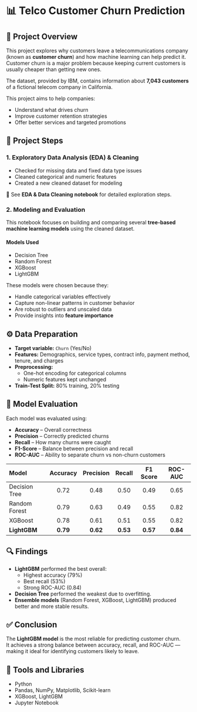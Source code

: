 # 📊 Telco Customer Churn Prediction

## 📖 Project Overview

This project explores why customers leave a telecommunications company (known as **customer churn**) and how machine learning can help predict it.  
Customer churn is a major problem because keeping current customers is usually cheaper than getting new ones.

The dataset, provided by IBM, contains information about **7,043 customers** of a fictional telecom company in California.  

This project aims to help companies:

- Understand what drives churn  
- Improve customer retention strategies  
- Offer better services and targeted promotions  


## 🧩 Project Steps

### 1. Exploratory Data Analysis (EDA) & Cleaning
- Checked for missing data and fixed data type issues  
- Cleaned categorical and numeric features  
- Created a new cleaned dataset for modeling  

📁 See **EDA & Data Cleaning notebook** for detailed exploration steps.



### 2. Modeling and Evaluation
This notebook focuses on building and comparing several **tree-based machine learning models** using the cleaned dataset.

#### Models Used
- Decision Tree  
- Random Forest  
- XGBoost  
- LightGBM  

These models were chosen because they:
- Handle categorical variables effectively  
- Capture non-linear patterns in customer behavior  
- Are robust to outliers and unscaled data  
- Provide insights into **feature importance**


## ⚙️ Data Preparation
- **Target variable:** `Churn` (Yes/No)  
- **Features:** Demographics, service types, contract info, payment method, tenure, and charges  
- **Preprocessing:**  
  - One-hot encoding for categorical columns  
  - Numeric features kept unchanged  
- **Train-Test Split:** 80% training, 20% testing  


## 🧠 Model Evaluation

Each model was evaluated using:
- **Accuracy** – Overall correctness  
- **Precision** – Correctly predicted churns  
- **Recall** – How many churns were caught  
- **F1-Score** – Balance between precision and recall  
- **ROC-AUC** – Ability to separate churn vs non-churn customers  

| Model | Accuracy | Precision | Recall | F1 Score | ROC-AUC |
|:--|:--:|:--:|:--:|:--:|:--:|
| Decision Tree | 0.72 | 0.48 | 0.50 | 0.49 | 0.65 |
| Random Forest | 0.79 | 0.63 | 0.49 | 0.55 | 0.82 |
| XGBoost | 0.78 | 0.61 | 0.51 | 0.55 | 0.82 |
| **LightGBM** | **0.79** | **0.62** | **0.53** | **0.57** | **0.84** |


## 🔍 Findings
- **LightGBM** performed the best overall:
  - Highest accuracy (79%)
  - Best recall (53%)
  - Strong ROC-AUC (0.84)
- **Decision Tree** performed the weakest due to overfitting.
- **Ensemble models** (Random Forest, XGBoost, LightGBM) produced better and more stable results.


## ✅ Conclusion
The **LightGBM model** is the most reliable for predicting customer churn.  
It achieves a strong balance between accuracy, recall, and ROC-AUC — making it ideal for identifying customers likely to leave.



## 🧰 Tools and Libraries
- Python  
- Pandas, NumPy, Matplotlib, Scikit-learn  
- XGBoost, LightGBM  
- Jupyter Notebook  
